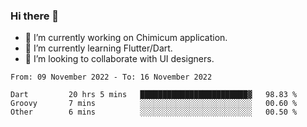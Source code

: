 ### Hi there 👋

<!--
**devcat37/devcat37** is a ✨ _special_ ✨ repository because its `README.md` (this file) appears on your GitHub profile.-->


- 🔭 I’m currently working on Chimicum application.
- 🌱 I’m currently learning Flutter/Dart.
- 👯 I’m looking to collaborate with UI designers.
<!-- - 🤔 I’m looking for help with ... -->

<!--START_SECTION:waka-->

```text
From: 09 November 2022 - To: 16 November 2022

Dart         20 hrs 5 mins   ████████████████████████▓   98.83 %
Groovy       7 mins          ░░░░░░░░░░░░░░░░░░░░░░░░░   00.60 %
Other        6 mins          ░░░░░░░░░░░░░░░░░░░░░░░░░   00.50 %
```

<!--END_SECTION:waka-->
